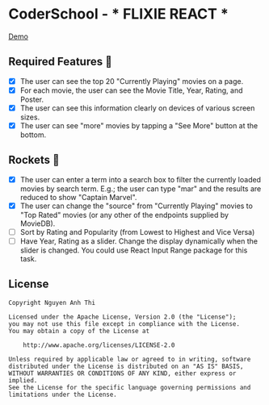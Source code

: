 # CoderSchool - * FLIXIE REACT *

[Demo](https://friendly-northcutt-5d793e.netlify.com/)

## Required Features 🎯
- [x] The user can see the top 20 "Currently Playing" movies on a page.
- [x] For each movie, the user can see the Movie Title, Year, Rating, and Poster.
- [x] The user can see this information clearly on devices of various screen sizes.
- [x] The user can see "more" movies by tapping a "See More" button at the bottom.

## Rockets 🚀

- [x] The user can enter a term into a search box to filter the currently loaded movies by search term. E.g.; the user can type "mar" and the results are reduced to show "Captain Marvel".
- [x] The user can change the "source" from "Currently Playing" movies to "Top Rated" movies (or any other of the endpoints supplied by MovieDB).
- [ ] Sort by Rating and Popularity (from Lowest to Highest and Vice Versa)
- [ ] Have Year, Rating as a slider. Change the display dynamically when the slider is changed. You could use React Input Range package for this task.

## License

    Copyright Nguyen Anh Thi

    Licensed under the Apache License, Version 2.0 (the "License");
    you may not use this file except in compliance with the License.
    You may obtain a copy of the License at

        http://www.apache.org/licenses/LICENSE-2.0

    Unless required by applicable law or agreed to in writing, software
    distributed under the License is distributed on an "AS IS" BASIS,
    WITHOUT WARRANTIES OR CONDITIONS OF ANY KIND, either express or implied.
    See the License for the specific language governing permissions and
    limitations under the License.